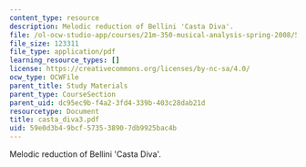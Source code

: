 ```yaml
---
content_type: resource
description: Melodic reduction of Bellini 'Casta Diva'.
file: /ol-ocw-studio-app/courses/21m-350-musical-analysis-spring-2008/59e0d3b49bcf573538907db9925bac4b_casta_diva3.pdf
file_size: 123311
file_type: application/pdf
learning_resource_types: []
license: https://creativecommons.org/licenses/by-nc-sa/4.0/
ocw_type: OCWFile
parent_title: Study Materials
parent_type: CourseSection
parent_uid: dc95ec9b-f4a2-3fd4-339b-403c28dab21d
resourcetype: Document
title: casta_diva3.pdf
uid: 59e0d3b4-9bcf-5735-3890-7db9925bac4b
---
```

Melodic reduction of Bellini 'Casta Diva'.